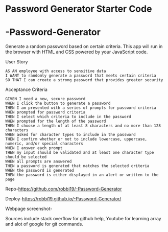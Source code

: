 # Password Generator Starter Code
# -Password-Generator

 Generate a random password based on certain criteria. This app will run in the browser with  HTML and CSS powered by your JavaScript code.



User Story
```
AS AN employee with access to sensitive data
I WANT to randomly generate a password that meets certain criteria
SO THAT I can create a strong password that provides greater security
```



Acceptance Criteria
```
GIVEN I need a new, secure password
WHEN I click the button to generate a password
THEN I am presented with a series of prompts for password criteria
WHEN prompted for password criteria
THEN I select which criteria to include in the password
WHEN prompted for the length of the password
THEN I choose a length of at least 8 characters and no more than 128 characters
WHEN asked for character types to include in the password
THEN I confirm whether or not to include lowercase, uppercase, numeric, and/or special characters
WHEN I answer each prompt
THEN my input should be validated and at least one character type should be selected
WHEN all prompts are answered
THEN a password is generated that matches the selected criteria
WHEN the password is generated
THEN the password is either displayed in an alert or written to the page
```


Repo-https://github.com/robbi19/-Password-Generator

Deploy-https://robbi19.github.io/-Password-Generator/

Webpage screenshot-

Sources include stack overflow for github help, Youtube for learning array and alot of google for git commands.
